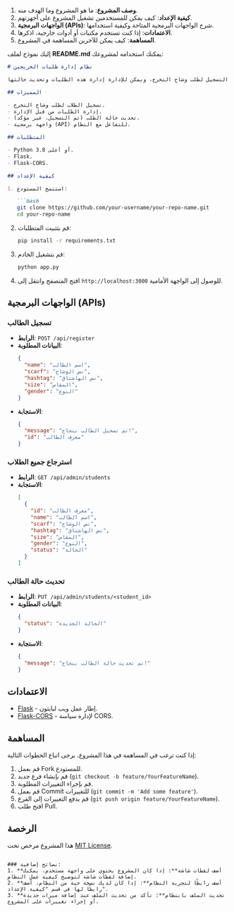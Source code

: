 
1. **وصف المشروع**: ما هو المشروع وما الهدف منه.
2. **كيفية الإعداد**: كيف يمكن للمستخدمين تشغيل المشروع على أجهزتهم.
3. **الواجهات البرمجية (APIs)**: شرح الواجهات البرمجية المتاحة وكيفية استخدامها.
4. **الاعتمادات**: إذا كنت تستخدم مكتبات أو أدوات خارجية، اذكرها.
5. **المساهمة**: كيف يمكن للآخرين المساهمة في المشروع.

إليك نموذج لملف **README.md** يمكنك استخدامه لمشروعك:

```markdown
# نظام إدارة طلبات الخريجين

هذا المشروع هو نظام لإدارة طلبات الخريجين، حيث يمكن للطلاب التسجيل لطلب وشاح التخرج، ويمكن للإدارة إدارة هذه الطلبات وتحديث حالتها.

## المميزات

- تسجيل الطلاب لطلب وشاح التخرج.
- إدارة الطلبات من قبل الإدارة.
- تحديث حالة الطلب (تم التسجيل، غير مؤكد).
- واجهة برمجية (API) للتفاعل مع النظام.

## المتطلبات

- Python 3.8 أو أعلى.
- Flask.
- Flask-CORS.

## كيفية الإعداد

1. استنسخ المستودع:

   ```bash
   git clone https://github.com/your-username/your-repo-name.git
   cd your-repo-name
   ```

2. قم بتثبيت المتطلبات:

   ```bash
   pip install -r requirements.txt
   ```

3. قم بتشغيل الخادم:

   ```bash
   python app.py
   ```

4. افتح المتصفح وانتقل إلى `http://localhost:3000` للوصول إلى الواجهة الأمامية.

## الواجهات البرمجية (APIs)

### تسجيل الطالب

- **الرابط**: `POST /api/register`
- **البيانات المطلوبة**:
  ```json
  {
    "name": "اسم الطالب",
    "scarf": "نص الوشاح",
    "hashtag": "نص الهاشتاق",
    "size": "المقاس",
    "gender": "النوع"
  }
  ```
- **الاستجابة**:
  ```json
  {
    "message": "تم تسجيل الطالب بنجاح!",
    "id": "معرف الطالب"
  }
  ```

### استرجاع جميع الطلاب

- **الرابط**: `GET /api/admin/students`
- **الاستجابة**:
  ```json
  [
    {
      "id": "معرف الطالب",
      "name": "اسم الطالب",
      "scarf": "نص الوشاح",
      "hashtag": "نص الهاشتاق",
      "size": "المقاس",
      "gender": "النوع",
      "status": "الحالة"
    }
  ]
  ```

### تحديث حالة الطالب

- **الرابط**: `PUT /api/admin/students/<student_id>`
- **البيانات المطلوبة**:
  ```json
  {
    "status": "الحالة الجديدة"
  }
  ```
- **الاستجابة**:
  ```json
  {
    "message": "تم تحديث حالة الطالب بنجاح!"
  }
  ```

## الاعتمادات

- [Flask](https://flask.palletsprojects.com/) - إطار عمل ويب لبايثون.
- [Flask-CORS](https://flask-cors.readthedocs.io/) - لإدارة سياسة CORS.

## المساهمة

إذا كنت ترغب في المساهمة في هذا المشروع، يرجى اتباع الخطوات التالية:

1. قم بعمل Fork للمستودع.
2. قم بإنشاء فرع جديد (`git checkout -b feature/YourFeatureName`).
3. قم بإجراء التغييرات المطلوبة.
4. قم بعمل Commit للتغييرات (`git commit -m 'Add some feature'`).
5. قم بدفع التغييرات إلى الفرع (`git push origin feature/YourFeatureName`).
6. افتح طلب Pull.

## الرخصة

هذا المشروع مرخص تحت [MIT License](LICENSE).
```

### نصائح إضافية:
1. **أضف لقطات شاشة**: إذا كان المشروع يحتوي على واجهة مستخدم، يمكنك إضافة لقطات شاشة لتوضيح كيفية عمل النظام.
2. **أضف رابطًا لتجربة النظام**: إذا كان لديك نسخة حية من النظام، أضف رابطًا لها في قسم "كيفية الإعداد".
3. **تحديث الملف بانتظام**: تأكد من تحديث الملف عند إضافة ميزات جديدة أو إجراء تغييرات على المشروع.

